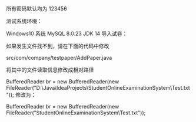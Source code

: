 所有密码默认均为 123456

测试系统环境：

Windows10 系统
MySQL 8.0.23
JDK 14
导入试卷：

如果发生文件找不到，请在下面的代码中修改

src/com/company/testpaper/AddPaper.java

将其中的文件读取信息修改成相对路径

BufferedReader br = new BufferedReader(new FileReader("D:\\Java\\IdeaProjects\\StudentOnlineExaminationSystem\\Test.txt"));
修改为：

BufferedReader br = new BufferedReader(new FileReader("StudentOnlineExaminationSystem\\Test.txt"));